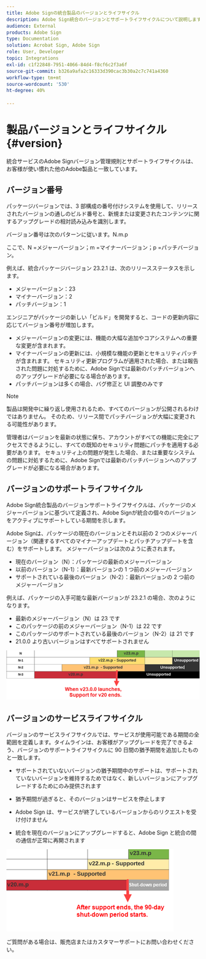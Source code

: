 ```yaml
---
title: Adobe Signの統合製品のバージョンとライフサイクル
description: Adobe Sign統合のバージョンとサポートライフサイクルについて説明します
audience: External
products: Adobe Sign
type: Documentation
solution: Acrobat Sign, Adobe Sign
role: User, Developer
topic: Integrations
exl-id: c1f22848-7951-4066-84d4-f8cf6c2f3a6f
source-git-commit: b326a9afa2c16333d390cac3b30a2c7c741a4360
workflow-type: tm+mt
source-wordcount: '530'
ht-degree: 40%

---
```


# 製品バージョンとライフサイクル {#version}

統合サービスのAdobe Signバージョン管理規則とサポートライフサイクルは、お客様が使い慣れた他のAdobe製品と一致しています。

## バージョン番号

パッケージバージョンでは、3 部構成の番号付けシステムを使用して、リリースされたバージョンの通しのビルド番号と、新規または変更されたコンテンツに関するアップグレードの相対読み込みを識別します。

バージョン番号は次のパターンに従います。N.m.p

ここで、N =メジャーバージョン；m =マイナーバージョン；p =パッチバージョン。

例えば、統合パッケージバージョン 23.2.1 は、次のリリースステータスを示します。

* メジャーバージョン：23
* マイナーバージョン：2
* パッチバージョン：1

エンジニアがパッケージの新しい「ビルド」を開発すると、コードの更新内容に応じてバージョン番号が増加します。

* メジャーバージョンの変更には、機能の大幅な追加やコアシステムへの重要な変更が含まれます。
* マイナーバージョンの更新には、小規模な機能の更新とセキュリティパッチが含まれます。 セキュリティ更新プログラムが適用された場合、または報告された問題に対処するために、Adobe Signでは最新のパッチバージョンへのアップグレードが必要になる場合があります。
* パッチバージョンは多くの場合、バグ修正と UI 調整のみです

>[!NOTE]
>
>製品は開発中に繰り返し使用されるため、すべてのバージョンが公開されるわけではありません。 そのため、リリース間でパッチバージョンが大幅に変更される可能性があります。

管理者はバージョンを最新の状態に保ち、アカウントがすべての機能に完全にアクセスできるようにし、すべての既知のセキュリティ問題にパッチを適用する必要があります。 セキュリティ上の問題が発生した場合、または重要なシステムの問題に対処するために、Adobe Signでは最新のパッチバージョンへのアップグレードが必要になる場合があります。

## バージョンのサポートライフサイクル

Adobe Sign統合製品のバージョンサポートライフサイクルは、パッケージのメジャーバージョンに基づいて定義され、Adobe Signが統合の個々のバージョンをアクティブにサポートしている期間を示します。

Adobe Signは、パッケージの現在のバージョンとそれ以前の 2 つのメジャーバージョン（関連するすべてのマイナーアップデートとパッチアップデートを含む）をサポートします。 メジャーバージョンは次のように表されます。

* 現在のバージョン（N）：パッケージの最新のメジャーバージョン
* 以前のバージョン（N-1）：最新バージョンの 1 つ前のメジャーバージョン
* サポートされている最後のバージョン（N-2）：最新バージョンの 2 つ前のメジャーバージョン

例えば、パッケージの入手可能な最新バージョンが 23.2.1 の場合、次のようになります。

* 最新のメジャーバージョン（N）は 23 です
* このパッケージの前のメジャーバージョン（N-1）は 22 です
* このパッケージのサポートされている最後のバージョン（N-2）は 21 です
* 21.0.0 より古いバージョンはすべてサポートされません

![バージョンチャート](images/version_chart.png)

## バージョンのサービスライフサイクル

バージョンのサービスライフサイクルでは、サービスが使用可能である期間の全範囲を定義します。タイムラインは、お客様がアップグレードを完了できるよう、バージョンのサポートライフサイクルに 90 日間の猶予期間を追加したものと一致します。

* サポートされていないバージョンの猶予期間中のサポートは、サポートされていないバージョンを維持するためではなく、新しいバージョンにアップグレードするためにのみ提供されます
* 猶予期間が過ぎると、そのバージョンはサービスを停止します

* Adobe Sign は、サービスが終了しているバージョンからのリクエストを受け付けません
* 統合を現在のバージョンにアップグレードすると、Adobe Sign と統合の間の通信が正常に再開されます

![シャットダウン期間](images/shutdown_period.png)

ご質問がある場合は、販売店またはカスタマーサポートにお問い合わせください。
